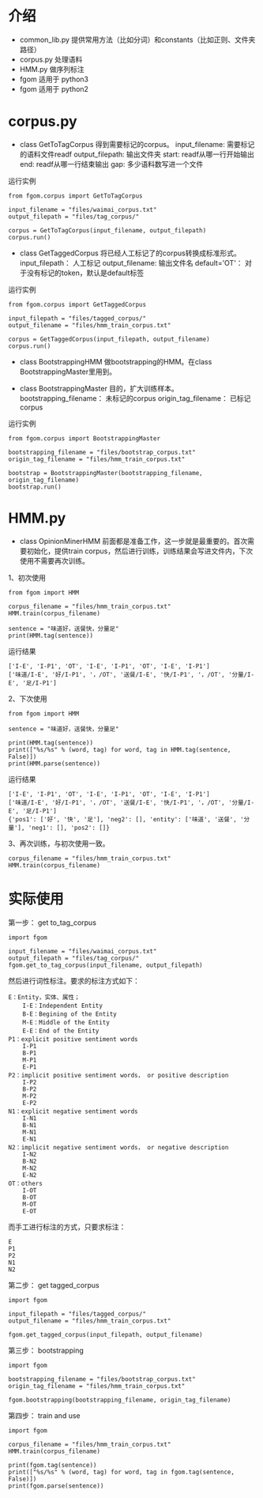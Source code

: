 
# 介绍
- common_lib.py
提供常用方法（比如分词）和constants（比如正则、文件夹路径）
- corpus.py
处理语料
- HMM.py
做序列标注
- fgom
适用于 python3
- fgom
适用于 python2

# corpus.py
- class GetToTagCorpus
得到需要标记的corpus。
    input_filename: 需要标记的语料文件readf
    output_filepath: 输出文件夹
    start: readf从哪一行开始输出
    end: readf从哪一行结束输出
    gap: 多少语料数写进一个文件

运行实例
    
    from fgom.corpus import GetToTagCorpus
    
    input_filename = "files/waimai_corpus.txt"
    output_filepath = "files/tag_corpus/"

    corpus = GetToTagCorpus(input_filename, output_filepath)
    corpus.run()

- class GetTaggedCorpus
将已经人工标记了的corpus转换成标准形式。
input_filepath： 人工标记
output_filename: 输出文件名
default='OT'： 对于没有标记的token，默认是default标签

运行实例

    from fgom.corpus import GetTaggedCorpus
    
    input_filepath = "files/tagged_corpus/"
    output_filename = "files/hmm_train_corpus.txt"

    corpus = GetTaggedCorpus(input_filepath, output_filename)
    corpus.run()

- class BootstrappingHMM
做bootstrapping的HMM。在class BootstrappingMaster里用到。

- class BootstrappingMaster
目的，扩大训练样本。
bootstrapping_filename： 未标记的corpus
origin_tag_filename： 已标记corpus

运行实例
    
    from fgom.corpus import BootstrappingMaster
    
    bootstrapping_filename = "files/bootstrap_corpus.txt"
    origin_tag_filename = "files/hmm_train_corpus.txt"

    bootstrap = BootstrappingMaster(bootstrapping_filename, origin_tag_filename)
    bootstrap.run()

# HMM.py
- class OpinionMinerHMM
前面都是准备工作，这一步就是最重要的。首次需要初始化，提供train corpus，然后进行训练，训练结果会写进文件内，下次使用不需要再次训练。

1、初次使用
    
    from fgom import HMM
    
    corpus_filename = "files/hmm_train_corpus.txt"
    HMM.train(corpus_filename)

    sentence = "味道好，送餐快，分量足"
    print(HMM.tag(sentence))

运行结果
    
    ['I-E', 'I-P1', 'OT', 'I-E', 'I-P1', 'OT', 'I-E', 'I-P1']
    ['味道/I-E', '好/I-P1', '，/OT', '送餐/I-E', '快/I-P1', '，/OT', '分量/I-E', '足/I-P1']
    
2、下次使用
    
    from fgom import HMM
    
    sentence = "味道好，送餐快，分量足"
    
    print(HMM.tag(sentence))
    print(["%s/%s" % (word, tag) for word, tag in HMM.tag(sentence, False)])
    print(HMM.parse(sentence))
    
运行结果
    
    ['I-E', 'I-P1', 'OT', 'I-E', 'I-P1', 'OT', 'I-E', 'I-P1']
    ['味道/I-E', '好/I-P1', '，/OT', '送餐/I-E', '快/I-P1', '，/OT', '分量/I-E', '足/I-P1']
    {'pos1': ['好', '快', '足'], 'neg2': [], 'entity': ['味道', '送餐', '分量'], 'neg1': [], 'pos2': []}
    
3、再次训练，与初次使用一致。
    
    corpus_filename = "files/hmm_train_corpus.txt"
    HMM.train(corpus_filename)


# 实际使用
第一步： get to_tag_corpus

    import fgom
    
    input_filename = "files/waimai_corpus.txt"
    output_filepath = "files/tag_corpus/"
    fgom.get_to_tag_corpus(input_filename, output_filepath)

然后进行词性标注。要求的标注方式如下：

    E：Entity，实体、属性；
        I-E：Independent Entity
        B-E：Begining of the Entity
        M-E：Middle of the Entity
        E-E：End of the Entity
    P1：explicit positive sentiment words
        I-P1
        B-P1
        M-P1
        E-P1
    P2：implicit positive sentiment words， or positive description
        I-P2
        B-P2
        M-P2
        E-P2
    N1：explicit negative sentiment words
        I-N1
        B-N1
        M-N1
        E-N1
    N2：implicit negative sentiment words， or negative description
        I-N2
        B-N2
        M-N2
        E-N2
    OT：others
        I-OT
        B-OT
        M-OT
        E-OT
    
而手工进行标注的方式，只要求标注：
    
    E
    P1
    P2
    N1
    N2
    

第二步： get tagged_corpus

    import fgom
    
    input_filepath = "files/tagged_corpus/"
    output_filename = "files/hmm_train_corpus.txt"

    fgom.get_tagged_corpus(input_filepath, output_filename)


第三步： bootstrapping

    import fgom    
    
    bootstrapping_filename = "files/bootstrap_corpus.txt"
    origin_tag_filename = "files/hmm_train_corpus.txt"
    
    fgom.bootstrapping(bootstrapping_filename, origin_tag_filename)


第四步： train and use 

    import fgom
    
    corpus_filename = "files/hmm_train_corpus.txt"
    HMM.train(corpus_filename)

    print(fgom.tag(sentence))
    print(["%s/%s" % (word, tag) for word, tag in fgom.tag(sentence, False)])
    print(fgom.parse(sentence))

